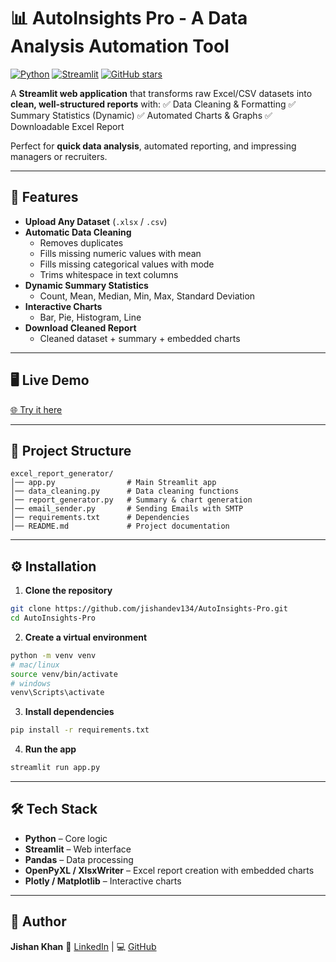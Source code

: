 
# 📊 AutoInsights Pro - A Data Analysis Automation Tool

[![Python](https://img.shields.io/badge/Python-3.11-blue?logo=python&logoColor=white)](https://www.python.org/)
[![Streamlit](https://img.shields.io/badge/Streamlit-App-orange?logo=streamlit&logoColor=white)](https://streamlit.io/)
[![GitHub stars](https://img.shields.io/github/stars/YOUR_USERNAME/YOUR_REPO?style=social)](https://github.com/YOUR_USERNAME/YOUR_REPO/stargazers)

A **Streamlit web application** that transforms raw Excel/CSV datasets into **clean, well-structured reports** with:
✅ Data Cleaning & Formatting
✅ Summary Statistics (Dynamic)
✅ Automated Charts & Graphs
✅ Downloadable Excel Report

Perfect for **quick data analysis**, automated reporting, and impressing managers or recruiters.

---

## 🚀 Features
- **Upload Any Dataset** (`.xlsx` / `.csv`)
- **Automatic Data Cleaning**
  - Removes duplicates
  - Fills missing numeric values with mean
  - Fills missing categorical values with mode
  - Trims whitespace in text columns
- **Dynamic Summary Statistics**
  - Count, Mean, Median, Min, Max, Standard Deviation
- **Interactive Charts**
  - Bar, Pie, Histogram, Line
- **Download Cleaned Report**
  - Cleaned dataset + summary + embedded charts

---

## 🖥️ Live Demo
[🌐 Try it here](https://autoinsights.streamlit.app/)

---

## 📂 Project Structure
```
excel_report_generator/
│── app.py                # Main Streamlit app
│── data_cleaning.py      # Data cleaning functions
│── report_generator.py   # Summary & chart generation
│── email_sender.py       # Sending Emails with SMTP
│── requirements.txt      # Dependencies
│── README.md             # Project documentation
```

---

## ⚙️ Installation

1. **Clone the repository**
```bash
git clone https://github.com/jishandev134/AutoInsights-Pro.git
cd AutoInsights-Pro
```

2. **Create a virtual environment**
```bash
python -m venv venv
# mac/linux
source venv/bin/activate
# windows
venv\Scripts\activate
```

3. **Install dependencies**
```bash
pip install -r requirements.txt
```

4. **Run the app**
```bash
streamlit run app.py
```

---

## 🛠️ Tech Stack
- **Python** – Core logic
- **Streamlit** – Web interface
- **Pandas** – Data processing
- **OpenPyXL / XlsxWriter** – Excel report creation with embedded charts
- **Plotly / Matplotlib** – Interactive charts

---

## 👤 Author
**Jishan Khan**
💼 [LinkedIn](https://www.linkedin.com/in/jishan-khan-ba5880342) | 💻 [GitHub](https://github.com/jishandev134)

